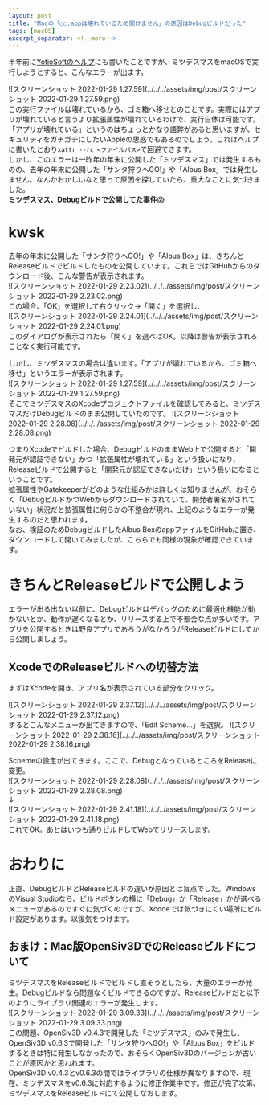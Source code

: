 ```yaml
---
layout: post
title: "Macの「○○.appは壊れているため開けません」の原因はDebugビルドだった"
tags: [macOS]
excerpt_separator: <!--more-->
---
```


半年前に[YotioSoftのヘルプ](https://yotiosoft.com/support/help/macos-blocked.html)にも書いたことですが、ミツデスマスをmacOSで実行しようとすると、こんなエラーが出ます。  

![スクリーンショット 2022-01-29 1.27.59](../../../assets/img/post/スクリーンショット 2022-01-29 1.27.59.png)  
この実行ファイルは壊れているから、ゴミ箱へ移せとのことです。実際にはアプリが壊れていると言うより拡張属性が壊れているわけで、実行自体は可能です。「アプリが壊れている」というのはちょっとかなり語弊があると思いますが、セキュリティをガチガチにしたいAppleの思惑でもあるのでしょう。これはヘルプに書いたとおり``xattr --rc <ファイルパス>``で回避できます。  
しかし、このエラーは一昨年の年末に公開した「ミツデスマス」では発生するものの、去年の年末に公開した「サンタ狩りへGO!」や「Albus Box」では発生しません。なんかおかしいなと思って原因を探していたら、重大なことに気づきました。  
**ミツデスマス、Debugビルドで公開してた事件**😱

<!--more-->  



# kwsk

去年の年末に公開した「サンタ狩りへGO!」や「Albus Box」は、きちんとReleaseビルドでビルドしたものを公開しています。これらではGitHubからのダウンロード後、こんな警告が表示されます。  
![スクリーンショット 2022-01-29 2.23.02](../../../assets/img/post/スクリーンショット 2022-01-29 2.23.02.png)  
この場合、「OK」を選択して右クリック→「開く」を選択し、  
![スクリーンショット 2022-01-29 2.24.01](../../../assets/img/post/スクリーンショット 2022-01-29 2.24.01.png)   
このダイアログが表示されたら「開く」を選べばOK。以降は警告が表示されることなく実行可能です。  

しかし、ミツデスマスの場合は違います。「アプリが壊れているから、ゴミ箱へ移せ」というエラーが表示されます。  
![スクリーンショット 2022-01-29 1.27.59](../../../assets/img/post/スクリーンショット 2022-01-29 1.27.59.png)  
そこでミツデスマスのXcodeプロジェクトファイルを確認してみると、ミツデスマスだけDebugビルドのまま公開していたのです。
![スクリーンショット 2022-01-29 2.28.08](../../../assets/img/post/スクリーンショット 2022-01-29 2.28.08.png)  

つまりXcodeでビルドした場合、DebugビルドのままWeb上で公開すると「開発元が認証できない」かつ「拡張属性が壊れている」という扱いになり、Releaseビルドで公開すると「開発元が認証できないだけ」という扱いになるということです。  
拡張属性やGatekeeperがどのような仕組みかは詳しくは知りませんが、おそらく「DebugビルドかつWebからダウンロードされていて、開発者署名がされていない」状況だと拡張属性に何らかの不整合が現れ、上記のようなエラーが発生するのだと思われます。  
なお、検証のためDebugビルドしたAlbus BoxのappファイルをGitHubに置き、ダウンロードして開いてみましたが、こちらでも同様の現象が確認できています。

# きちんとReleaseビルドで公開しよう

エラーが出る出ない以前に、Debugビルドはデバッグのために最適化機能が動かないとか、動作が遅くなるとか、リリースする上で不都合な点が多いです。アプリを公開するときは野良アプリであろうがなかろうがReleaseビルドにしてから公開しましょう。

## XcodeでのReleaseビルドへの切替方法

まずはXcodeを開き、アプリ名が表示されている部分をクリック。

![スクリーンショット 2022-01-29 2.37.12](../../../assets/img/post/スクリーンショット 2022-01-29 2.37.12.png)        
するとこんなメニューが出てきますので、「Edit Scheme...」を選択。
![スクリーンショット 2022-01-29 2.38.16](../../../assets/img/post/スクリーンショット 2022-01-29 2.38.16.png)  

Schemeの設定が出てきます。ここで、DebugとなっているところをReleaseに変更。  
![スクリーンショット 2022-01-29 2.28.08](../../../assets/img/post/スクリーンショット 2022-01-29 2.28.08.png)   
↓  
![スクリーンショット 2022-01-29 2.41.18](../../../assets/img/post/スクリーンショット 2022-01-29 2.41.18.png)  
これでOK。あとはいつも通りビルドしてWebでリリースします。

# おわりに

正直、DebugビルドとReleaseビルドの違いが原因とは盲点でした。WindowsのVisual Studioなら、ビルドボタンの横に「Debug」か「Release」かが選べるメニューがあるのですぐに気づくのですが、Xcodeでは気づきにくい場所にビルド設定があります。以後気をつけます。

## おまけ：Mac版OpenSiv3DでのReleaseビルドについて

ミツデスマスをReleaseビルドでビルドし直そうとしたら、大量のエラーが発生。Debugビルドなら問題なくビルドできるのですが、Releaseビルドだと以下のようにライブラリ関連のエラーが発生します。  
![スクリーンショット 2022-01-29 3.09.33](../../../assets/img/post/スクリーンショット 2022-01-29 3.09.33.png)  
この問題、OpenSiv3D v0.4.3で開発した「ミツデスマス」のみで発生し、OpenSiv3D v0.6.3で開発した「サンタ狩りへGO!」や「Albus Box」をビルドするときは特に発生しなかったので、おそらくOpenSiv3Dのバージョンが古いことが原因かと思われます。  
OpenSiv3D v0.4.3とv0.6.3の間ではライブラリの仕様が異なりますので、現在、ミツデスマスをv0.6.3に対応するように修正作業中です。修正が完了次第、ミツデスマスをReleaseビルドにて公開しなおします。

